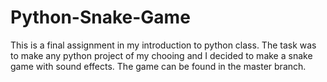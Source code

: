 # Python-Snake-Game
 This is a final assignment in my introduction to python class. The task was to make any python project of my chooing and I decided to make a snake game with sound effects.
 The game can be found in the master branch.
